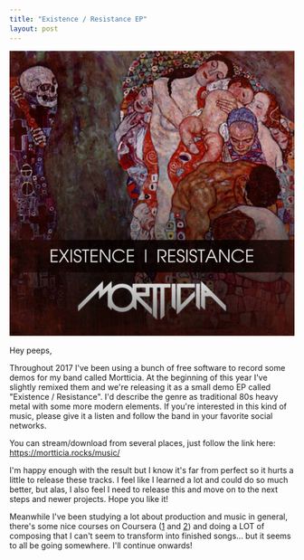 ```yaml
---
title: "Existence / Resistance EP"
layout: post
---
```


![](/assets/img/2018-03-22/er.jpg)

Hey peeps,

Throughout 2017 I've been using a bunch of free software to record some demos for my band called Mortticia. At the beginning of this year I've slightly remixed them and we're releasing it as a small demo EP called "Existence / Resistance". I'd describe the genre as traditional 80s heavy metal with some more modern elements. If you're interested in this kind of music, please give it a listen and follow the band in your favorite social networks.

You can stream/download from several places, just follow the link here: <https://mortticia.rocks/music/>

I'm happy enough with the result but I know it's far from perfect so it hurts a little to release these tracks. I feel like I learned a lot and could do so much better, but alas, I also feel I need to release this and move on to the next steps and newer projects. Hope you like it!

Meanwhile I've been studying a lot about production and music in general, there's some nice courses on Coursera ([1](https://www.coursera.org/learn/vocal-production) and [2](https://www.coursera.org/learn/producing-music)) and doing a LOT of composing that I can't seem to transform into finished songs... but it seems to all be going somewhere. I'll continue onwards!